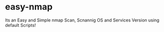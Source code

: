 # easy-nmap
Its an Easy and Simple nmap Scan, Scnannig OS and Services Version using default Scripts!
